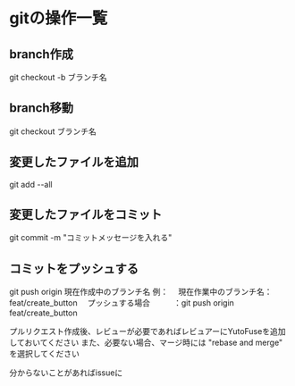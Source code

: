 # gitの操作一覧

## branch作成
git checkout -b ブランチ名

## branch移動
git checkout ブランチ名

## 変更したファイルを追加
git add --all

## 変更したファイルをコミット
git commit -m "コミットメッセージを入れる"

## コミットをプッシュする
git push origin 現在作成中のブランチ名
例：
　現在作業中のブランチ名：feat/create_button
　プッシュする場合　　　：git push origin feat/create_button

プルリクエスト作成後、レビューが必要であればレビュアーにYutoFuseを追加しておいてください
また、必要ない場合、マージ時には "rebase and merge" を選択してください

分からないことがあればissueに
